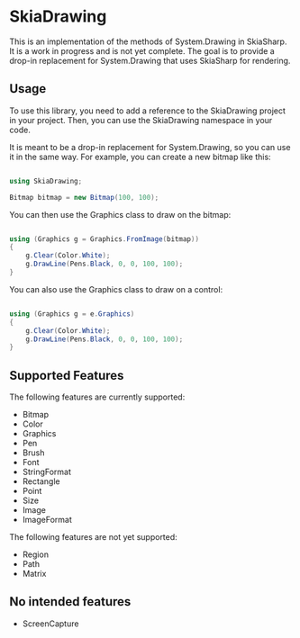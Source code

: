 # SkiaDrawing

This is an implementation of the methods of System.Drawing in SkiaSharp. It is a work in progress and is not yet complete. The goal is to provide a drop-in replacement for System.Drawing that uses SkiaSharp for rendering.


## Usage

To use this library, you need to add a reference to the SkiaDrawing project in your project. Then, you can use the SkiaDrawing namespace in your code.

It is meant to be a drop-in replacement for System.Drawing, so you can use it in the same way. For example, you can create a new bitmap like this:

```csharp

using SkiaDrawing;

Bitmap bitmap = new Bitmap(100, 100);

```

You can then use the Graphics class to draw on the bitmap:

```csharp

using (Graphics g = Graphics.FromImage(bitmap))
{
    g.Clear(Color.White);
    g.DrawLine(Pens.Black, 0, 0, 100, 100);
}

```

You can also use the Graphics class to draw on a control:

```csharp

using (Graphics g = e.Graphics)
{
    g.Clear(Color.White);
    g.DrawLine(Pens.Black, 0, 0, 100, 100);
}

```

## Supported Features

The following features are currently supported:

- Bitmap
- Color
- Graphics
- Pen
- Brush
- Font
- StringFormat
- Rectangle
- Point
- Size
- Image
- ImageFormat

The following features are not yet supported:

- Region
- Path
- Matrix

## No intended features
- ScreenCapture